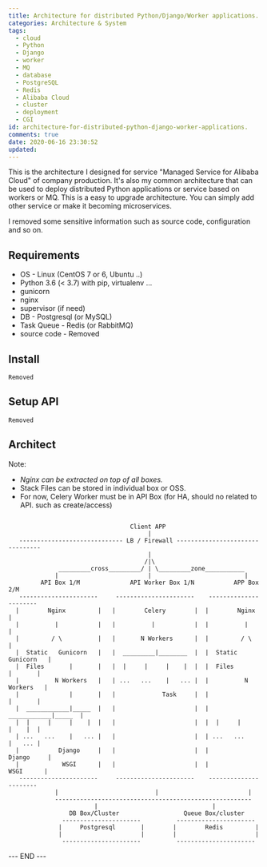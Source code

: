 ```yaml
---
title: Architecture for distributed Python/Django/Worker applications.
categories: Architecture & System
tags:
  - cloud
  - Python
  - Django
  - worker
  - MQ
  - database
  - PostgreSQL
  - Redis
  - Alibaba Cloud
  - cluster
  - deployment
  - CGI
id: architecture-for-distributed-python-django-worker-applications.
comments: true
date: 2020-06-16 23:30:52
updated:
---
```



This is the architecture I designed for service "Managed Service for Alibaba Cloud" of company production. It's also my common architecture that can be used to deploy distributed Python applications or service based on workers or MQ. This is a easy to upgrade architecture. You can simply add other service or make it becoming microservices.

<!--more-->

I removed some sensitive information such as source code, configuration and so on.

## Requirements

* OS - Linux (CentOS 7 or 6, Ubuntu ..)
* Python 3.6 (< 3.7) with pip, virtualenv ...
* gunicorn
* nginx
* supervisor (if need)
* DB - Postgresql (or MySQL)
* Task Queue - Redis (or RabbitMQ)
* source code - Removed

## Install

	Removed

## Setup API

	Removed

## Architect

Note: 

* *Nginx can be extracted on top of all boxes.* 
* Stack Files can be stored in individual box or OSS.
* For now, Celery Worker must be in API Box (for HA, should no related to API. such as create/access)

```

                                  Client APP
                                       |
   ----------------------------- LB / Firewall --------------------------------
                                       |
                                      /|\
              _________cross_________/ | \_________zone___________
             |                         |                          |
         API Box 1/M              API Worker Box 1/N           APP Box 2/M        
   ----------------------     ----------------------    ---------------------- 
  |        Nginx         |   |        Celery        |  |        Nginx         |
  |          |           |   |          |           |  |          |           |
  |         / \          |   |       N Workers      |  |         / \          |
  |  Static   Gunicorn   |   |  _________|________  |  |  Static   Gunicorn   |
  |  Files       |       |   |  |     |     |    |  |  |  Files       |       |
  |          N Workers   |   | ...   ...    |   ... |  |          N Workers   |
  |              |       |   |             Task     |  |              |       |
  |  ____________|_____  |   |                      |  |  ____________|_____  |
  |  |     |     |    |  |   |                      |  |  |     |     |    |  |
  | ...   ...    |   ... |   |                      |  | ...   ...    |   ... |
  |           Django     |   |                      |  |           Django     |
  |            WSGI      |   |                      |  |            WSGI      |
   ----------------------     ----------------------    ---------------------- 
             |                           |                         |
             -------------------------------------------------------
                        |                                |
                 DB Box/Cluster                  Queue Box/cluster   
               ----------------------          ---------------------- 
              |     Postgresql       |        |        Redis         |
              |                      |        |                      |
               ----------------------          ---------------------- 

```


--- END ---